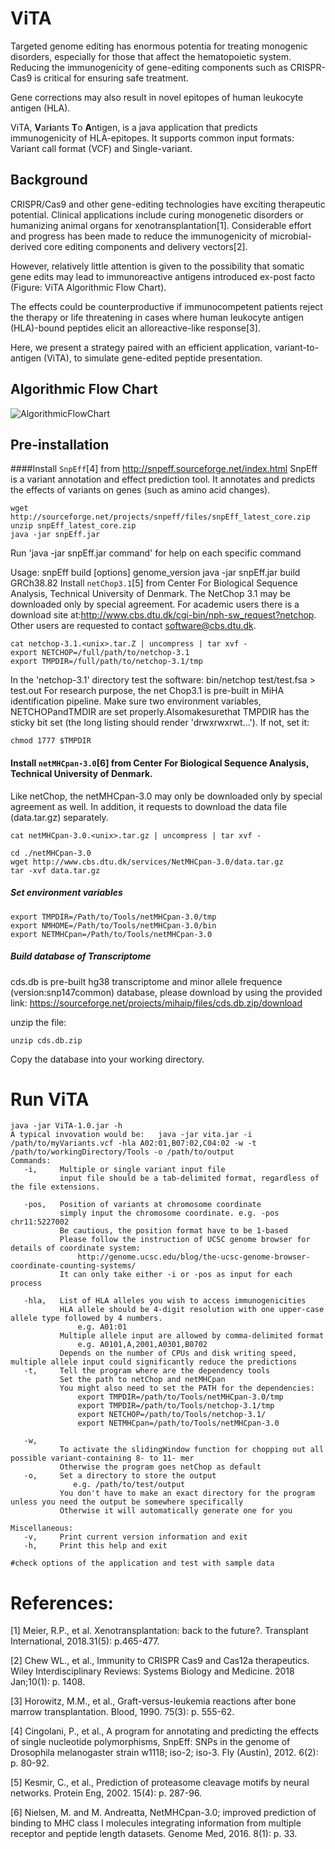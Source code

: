 # ViTA
Targeted genome editing has enormous potentia for treating monogenic disorders, especially for those that affect the hematopoietic system. Reducing the immunogenicity of gene-editing components such as CRISPR-Cas9 is critical for ensuring safe treatment. 

Gene corrections may also result in novel epitopes of human leukocyte antigen (HLA). 

ViTA, **V**ar**i**ants **T**o **A**ntigen, is a java application that predicts immunogenicity of HLA-epitopes. 
It supports common input formats: Variant call format (VCF) and Single-variant.
  
## Background
CRISPR/Cas9 and other gene-editing technologies have exciting therapeutic potential. Clinical applications include curing monogenetic disorders or humanizing animal organs for xenotransplantation[1]. Considerable effort and progress has been made to reduce the immunogenicity of microbial-derived core editing components and delivery vectors[2]. 

However, relatively little attention is given to the possibility that somatic gene edits may lead to immunoreactive antigens introduced ex-post facto (Figure: ViTA Algorithmic Flow Chart). 

The effects could be counterproductive if immunocompetent patients reject the therapy or life threatening in cases where human leukocyte antigen (HLA)-bound peptides elicit an alloreactive-like response[3]. 

Here, we present a strategy paired with an efficient application, variant-to-antigen (ViTA), to simulate gene-edited peptide presentation. 

## Algorithmic Flow Chart

![AlgorithmicFlowChart](https://github.com/wwang-nmdp/ViTA/blob/master/doc/image/vitaflow.png)

## Pre-installation

####Install `SnpEff`[4] from http://snpeff.sourceforge.net/index.html  SnpEff is a variant annotation and effect prediction tool. It annotates and predicts the effects of variants on genes (such as amino acid changes).

```unix
wget http://sourceforge.net/projects/snpeff/files/snpEff_latest_core.zip
unzip snpEff_latest_core.zip
java -jar snpEff.jar
```
Run 'java -jar snpEff.jar command' for help on each specific command

Usage: snpEff build [options] genome_version
java -jar snpEff.jar build GRCh38.82
Install `netChop3.1`[5] from Center For Biological Sequence Analysis, Technical University of Denmark.
   The NetChop 3.1 may be downloaded only by special agreement.  For academic users there is a download site at:http://www.cbs.dtu.dk/cgi-bin/nph-sw_request?netchop. Other users are requested to contact   software@cbs.dtu.dk.

```unix
cat netchop-3.1.<unix>.tar.Z | uncompress | tar xvf -
export NETCHOP=/full/path/to/netchop-3.1
export TMPDIR=/full/path/to/netchop-3.1/tmp
```

In the 'netchop-3.1' directory test the software:
bin/netchop test/test.fsa > test.out
  For research purpose, the net Chop3.1 is pre-built in MiHA identification pipeline. Make sure two environment variables, NETCHOPandTMDIR are set properly.Alsomakesurethat TMPDIR has the sticky bit set (the long listing should render 'drwxrwxrwt...'). If not, set it:

```unix
chmod 1777 $TMPDIR
```
#### Install `netMHCpan-3.0`[6] from Center For Biological Sequence Analysis, Technical University of Denmark.
Like netChop, the netMHCpan-3.0 may only be downloaded only by special agreement as well. In addition, it requests to download the data file (data.tar.gz) separately.

```unix
cat netMHCpan-3.0.<unix>.tar.gz | uncompress | tar xvf -

cd ./netMHCpan-3.0
wget http://www.cbs.dtu.dk/services/NetMHCpan-3.0/data.tar.gz
tar -xvf data.tar.gz
```




##### Set environment variables

```unix
export TMPDIR=/Path/to/Tools/netMHCpan-3.0/tmp
export NMHOME=/Path/to/Tools/netMHCpan-3.0/bin
export NETMHCpan=/Path/to/Tools/netMHCpan-3.0
```


##### Build database of Transcriptome


cds.db is pre-built hg38 transcriptome and minor allele frequence (version:snp147common) database, please download by using the provided link: https://sourceforge.net/projects/mihaip/files/cds.db.zip/download

unzip the file:
```unix
unzip cds.db.zip
```
Copy the database into your working directory.

# Run ViTA

```unix
java -jar ViTA-1.0.jar -h
A typical invovation would be:   java -jar vita.jar -i /path/to/myVariants.vcf -hla A02:01,B07:02,C04:02 -w -t /path/to/workingDirectory/Tools -o /path/to/output
Commands:
   -i,     Multiple or single variant input file
           input file should be a tab-delimited format, regardless of the file extensions.

   -pos,   Position of variants at chromosome coordinate
           simply input the chromosome coordinate. e.g. -pos chr11:5227002
           Be cautious, the position format have to be 1-based
           Please follow the instruction of UCSC genome browser for details of coordinate system: 
               http://genome.ucsc.edu/blog/the-ucsc-genome-browser-coordinate-counting-systems/
           It can only take either -i or -pos as input for each process

   -hla,   List of HLA alleles you wish to access immunogenicities
           HLA allele should be 4-digit resolution with one upper-case allele type followed by 4 numbers.
               e.g. A01:01
           Multiple allele input are allowed by comma-delimited format
               e.g. A0101,A,2001,A0301,B0702
           Depends on the number of CPUs and disk writing speed, multiple allele input could significantly reduce the predictions
   -t,     Tell the program where are the dependency tools
           Set the path to netChop and netMHCpan
           You might also need to set the PATH for the dependencies:
               export TMPDIR=/path/to/Tools/netMHCpan-3.0/tmp
               export TMPDIR=/path/to/Tools/netchop-3.1/tmp
               export NETCHOP=/path/to/Tools/netchop-3.1/
               export NETMHCpan=/path/to/Tools/netMHCpan-3.0

   -w,    
           To activate the slidingWindow function for chopping out all possible variant-containing 8- to 11- mer
           Otherwise the program goes netChop as default
   -o,     Set a directory to store the output
              e.g. /path/to/test/output
           You don't have to make an exact directory for the program unless you need the output be somewhere specifically
           Otherwise it will automatically generate one for you

Miscellaneous:
   -v,     Print current version information and exit
   -h,     Print this help and exit

#check options of the application and test with sample data
```
# References:
[1]   Meier, R.P., et al. Xenotransplantation: back to the future?. Transplant International, 2018.31(5): p.465-477.

[2]   Chew WL., et al., Immunity to CRISPR Cas9 and Cas12a therapeutics. Wiley Interdisciplinary Reviews: Systems Biology and Medicine. 2018 Jan;10(1): p. 1408.

[3]   Horowitz, M.M., et al., Graft-versus-leukemia reactions after bone marrow transplantation. Blood, 1990. 75(3): p. 555-62.

[4]	Cingolani, P., et al., A program for annotating and predicting the effects of single nucleotide polymorphisms, SnpEff: SNPs in the genome of Drosophila melanogaster strain w1118; iso-2; iso-3. Fly (Austin), 2012. 6(2): p. 80-92.

[5]	Kesmir, C., et al., Prediction of proteasome cleavage motifs by neural networks. Protein Eng, 2002. 15(4): p. 287-96.

[6]	Nielsen, M. and M. Andreatta, NetMHCpan-3.0; improved prediction of binding to MHC class I molecules integrating information from multiple receptor and peptide length datasets. Genome Med, 2016. 8(1): p. 33.
